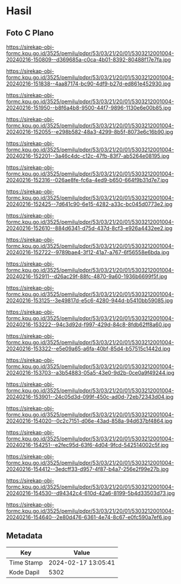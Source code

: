 # Hasil

## Foto C Plano

https://sirekap-obj-formc.kpu.go.id/3525/pemilu/pdpr/53/03/21/20/01/5303212001004-20240216-150809--d369685a-c0ca-4b01-8392-80488f17e7fa.jpg

https://sirekap-obj-formc.kpu.go.id/3525/pemilu/pdpr/53/03/21/20/01/5303212001004-20240216-151838--4aa87174-bc90-4df9-b27d-ed861e452930.jpg

https://sirekap-obj-formc.kpu.go.id/3525/pemilu/pdpr/53/03/21/20/01/5303212001004-20240216-151950--b8f6a4b8-9500-44f7-9896-1130e6e00b85.jpg

https://sirekap-obj-formc.kpu.go.id/3525/pemilu/pdpr/53/03/21/20/01/5303212001004-20240216-152055--e298b582-48a3-4299-8b5f-8073e6c16b90.jpg

https://sirekap-obj-formc.kpu.go.id/3525/pemilu/pdpr/53/03/21/20/01/5303212001004-20240216-152201--3a46c4dc-c12c-47fb-83f7-ab5264e08195.jpg

https://sirekap-obj-formc.kpu.go.id/3525/pemilu/pdpr/53/03/21/20/01/5303212001004-20240216-152316--026ae8fe-fc6a-4ed9-b650-664f9b31d7e7.jpg

https://sirekap-obj-formc.kpu.go.id/3525/pemilu/pdpr/53/03/21/20/01/5303212001004-20240216-152425--7d641c90-6e15-4282-a33c-bc045d0773e2.jpg

https://sirekap-obj-formc.kpu.go.id/3525/pemilu/pdpr/53/03/21/20/01/5303212001004-20240216-152610--884d6341-d75d-437d-8cf3-e926a4432ee2.jpg

https://sirekap-obj-formc.kpu.go.id/3525/pemilu/pdpr/53/03/21/20/01/5303212001004-20240216-152722--9789bae4-3f12-41a7-a767-6f56558e6bda.jpg

https://sirekap-obj-formc.kpu.go.id/3525/pemilu/pdpr/53/03/21/20/01/5303212001004-20240216-152911--d26ac29f-88fc-4870-9a60-1936b6699f5f.jpg

https://sirekap-obj-formc.kpu.go.id/3525/pemilu/pdpr/53/03/21/20/01/5303212001004-20240216-153125--3e49817d-e5c6-4280-944d-b5410bb59085.jpg

https://sirekap-obj-formc.kpu.go.id/3525/pemilu/pdpr/53/03/21/20/01/5303212001004-20240216-153222--94c3d92d-f997-429d-84c8-8fdb62ff8a60.jpg

https://sirekap-obj-formc.kpu.go.id/3525/pemilu/pdpr/53/03/21/20/01/5303212001004-20240216-153322--e5e09a65-a6fa-40bf-85d4-b57515c1442d.jpg

https://sirekap-obj-formc.kpu.go.id/3525/pemilu/pdpr/53/03/21/20/01/5303212001004-20240216-153703--a3b54883-05a5-43e0-9d2b-0ce0a9f49244.jpg

https://sirekap-obj-formc.kpu.go.id/3525/pemilu/pdpr/53/03/21/20/01/5303212001004-20240216-153901--24c05d3d-099f-450c-ad0d-72eb72343d04.jpg

https://sirekap-obj-formc.kpu.go.id/3525/pemilu/pdpr/53/03/21/20/01/5303212001004-20240216-154020--0c2c7151-d06e-43ad-858a-94d637bf4864.jpg

https://sirekap-obj-formc.kpu.go.id/3525/pemilu/pdpr/53/03/21/20/01/5303212001004-20240216-154251--e2fec95d-63f6-4d04-9fcd-542514002c5f.jpg

https://sirekap-obj-formc.kpu.go.id/3525/pemilu/pdpr/53/03/21/20/01/5303212001004-20240216-154412--3edcff33-d957-4f87-b4a7-256e2f99e27b.jpg

https://sirekap-obj-formc.kpu.go.id/3525/pemilu/pdpr/53/03/21/20/01/5303212001004-20240216-154530--d94342c4-610d-42a6-8199-5b4d33503d73.jpg

https://sirekap-obj-formc.kpu.go.id/3525/pemilu/pdpr/53/03/21/20/01/5303212001004-20240216-154640--2e80d476-6361-4e74-8c67-e0fc590a7ef6.jpg


## Metadata

| Key        | Value               |
| ---------- | ------------------- |
| Time Stamp | 2024-02-17 13:05:41 |
| Kode Dapil | 5302                |




